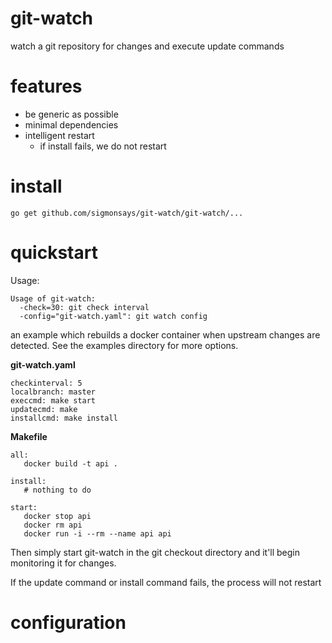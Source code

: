 git-watch
=============================

watch a git repository for changes and execute update commands

features
=============================

- be generic as possible
- minimal dependencies
- intelligent restart
  - if install fails, we do not restart

install
=============================

    go get github.com/sigmonsays/git-watch/git-watch/...
   
quickstart
=============================

Usage:

    Usage of git-watch:
      -check=30: git check interval
      -config="git-watch.yaml": git watch config

an example which rebuilds a docker container when upstream changes are detected. See
the examples directory for more options.

**git-watch.yaml**

    checkinterval: 5
    localbranch: master
    execcmd: make start
    updatecmd: make
    installcmd: make install

**Makefile**

    all:
       docker build -t api .

    install:
       # nothing to do

    start:
       docker stop api
       docker rm api
       docker run -i --rm --name api api


Then simply start git-watch in the git checkout directory and it'll begin monitoring it for changes. 

If the update command or install command fails, the process will not restart

configuration
=============================
